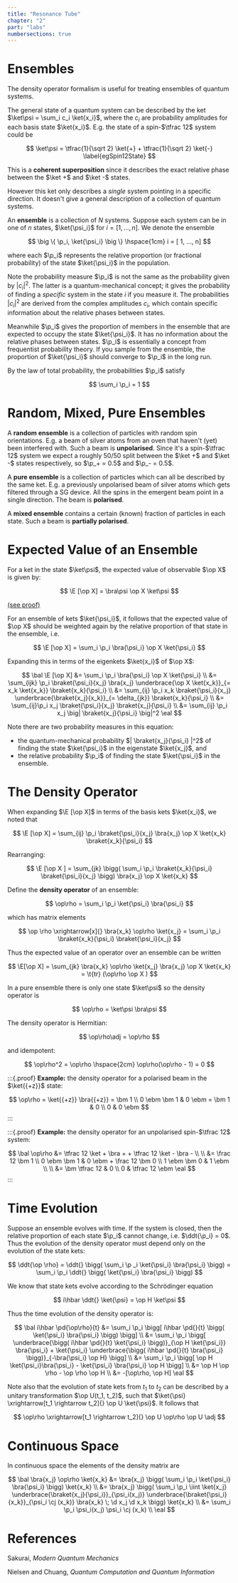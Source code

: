 ```yaml
---
title: "Resonance Tube"
chapter: "2"
part: "labs"
numbersections: true
---
```


# Ensembles

The density operator formalism is useful for treating ensembles of quantum systems. 

The general state of a quantum system can be described by the ket $\ket\psi = \sum_i c_i \ket{x_i}$, where the $c_i$ are probability amplitudes for each basis state $\ket{x_i}$. E.g. the state of a spin-$\tfrac 12$ system could be

$$
\ket\psi = \tfrac{1}{\sqrt 2} \ket{+} + \tfrac{1}{\sqrt 2} \ket{-} 
\label{egSpin12State}
$$

This is a **coherent superposition** since it describes the exact relative phase between the $\ket +$ and $\ket -$ states. 

However this ket only describes a *single* system pointing in a specific direction. It doesn't give a general description of a collection of quantum systems.  

An **ensemble** is a collection of $N$ systems. Suppose each system can be in one of $n$ states, $\ket{\psi_i}$ for $i = [1, ..., n]$. We denote the ensemble

$$
\big \{ \p_i, \ket{\psi_i} \big \} \hspace{1cm} i = [ 1, ..., n]
$$

where each $\p_i$ represents the relative proportion (or fractional probability) of the state $\ket{\psi_i}$ in the population. 

Note the probability measure $\p_i$ is not the same as the probability given by $| c_i |^2$. The latter is a quantum-mechanical concept; it gives the probability of finding a *specific* system in the state $i$ if you measure it. The probabilities $| c_i |^2$ are derived from the complex amplitudes $c_i$, which contain specific information about the relative phases between states. 

Meanwhile $\p_i$ gives the proportion of members in the ensemble that are expected to occupy the state $\ket{\psi_i}$. It has no information about the relative phases between states. $\p_i$ is essentially a concept from frequentist probability theory. If you sample from the ensemble, the proportion of $\ket{\psi_i}$ should converge to $\p_i$ in the long run.  

By the law of total probability, the probabilities $\p_i$ satisfy

$$
\sum_i \p_i = 1
$$

# Random, Mixed, Pure Ensembles

A **random ensemble** is a collection of particles with random spin orientations. E.g. a beam of silver atoms from an oven that haven't (yet) been interfered with. Such a beam is **unpolarised**. Since it's a spin-$\tfrac 12$ system we expect a roughly 50/50 split between the $\ket +$ and $\ket -$ states respectively, so $\p_+ = 0.5$ and $\p_- = 0.5$. 

A **pure ensemble** is a collection of particles which can all be described by the same ket. E.g. a previously unpolarised beam of silver atoms which gets filtered through a SG device. All the spins in the emergent beam point in a single direction. The beam is **polarised**.  

A **mixed ensemble** contains a certain (known) fraction of particles in each state. Such a beam is **partially polarised**. 


# Expected Value of an Ensemble

For a ket in the state $\ket\psi$, the expected value of observable $\op X$ is given by:

$$
\E [\op X] = \bra\psi \op X \ket\psi
$$

[(see proof)](./) 

For an ensemble of kets $\ket{\psi_i}$, it follows that the expected value of $\op X$ should be weighted again by the relative proportion of that state in the ensemble, i.e. 

$$
\E [\op X] = \sum_i \p_i \bra{\psi_i} \op X \ket{\psi_i}
$$

Expanding this in terms of the eigenkets $\ket{x_i}$ of $\op X$:

$$
\bal
\E [\op X] &= \sum_i \p_i \bra{\psi_i} \op X \ket{\psi_i} \\ 
&= \sum_{ijk} \p_i \braket{\psi_i}{x_j} \bra{x_j} \underbrace{\op X \ket{x_k}}_{= x_k \ket{x_k}} \braket{x_k}{\psi_i} \\  
&= \sum_{ij} \p_i  x_k \braket{\psi_i}{x_j} \underbrace{\braket{x_j}{x_k}}_{= \delta_{jk}} \braket{x_k}{\psi_i} \\
&= \sum_{ij}\p_i x_j \braket{\psi_i}{x_j} \braket{x_j}{\psi_i} \\ 
&= \sum_{ij} \p_i x_j \big| \braket{x_j}{\psi_i} \big|^2
\eal
$$

Note there are two probability measures in this equation: 

- the quantum-mechanical probability $| \braket{x_j}{\psi_i} |^2$ of finding the state $\ket{\psi_i}$ in the eigenstate $\ket{x_j}$, and 
- the relative probability $\p_i$ of finding the state $\ket{\psi_i}$ in the ensemble. 

# The Density Operator

When expanding $\E [\op X]$ in terms of the basis kets $\ket{x_i}$, we noted that

$$
\E [\op X] = \sum_{ij} \p_i \braket{\psi_i}{x_j} \bra{x_j} \op X \ket{x_k} \braket{x_k}{\psi_i}
$$

Rearranging:

$$
\E [\op X ] = \sum_{jk} \bigg( \sum_i \p_i \braket{x_k}{\psi_i} \braket{\psi_i}{x_j} \bigg) \bra{x_j} \op X \ket{x_k} 
$$

Define the **density operator** of an ensemble: 

$$
\op\rho = \sum_i \p_i \ket{\psi_i} \bra{\psi_i}
$$

which has matrix elements

$$
\op \rho \xrightarrow[x]{} \bra{x_k} \op\rho \ket{x_j} = \sum_i \p_i \braket{x_k}{\psi_i} \braket{\psi_i}{x_j}
$$

Thus the expected value of an operator over an ensemble can be written

$$
\E[\op X] = \sum_{jk} \bra{x_k} \op\rho \ket{x_j} \bra{x_j} \op X \ket{x_k} = \t{tr} (\op\rho \op X )
$$

In a pure ensemble there is only one state $\ket\psi$ so the density operator is

$$
\op\rho = \ket\psi \bra\psi
$$

The density operator is Hermitian:

$$
\op\rho\adj = \op\rho
$$

and idempotent:

$$
\op\rho^2 = \op\rho \hspace{2cm} \op\rho(\op\rho - 1) = 0
$$

:::{.proof}
**Example:** the density operator for a polarised beam in the $\ket{{+z}}$ state:

$$
\op\rho = \ket{{+z}} \bra{{+z}} = \bm 1 \\ 0 \ebm \bm 1 & 0 \ebm = \bm 1 & 0 \\ 0 & 0 \ebm
$$
:::

:::{.proof}
**Example:** the density operator for an unpolarised spin-$\tfrac 12$ system:

$$
\bal
\op\rho &= \tfrac 12 \ket + \bra + + \tfrac 12 \ket - \bra - \\ 
\\ 
&= \frac 12 \bm 1 \\ 0 \ebm \bm 1 & 0 \ebm + \frac 12 \bm 0 \\ 1 \ebm \bm 0 & 1 \ebm \\ 
\\ 
&= \bm \tfrac 12 & 0 \\ 0 & \tfrac 12 \ebm
\eal
$$
:::

# Time Evolution

Suppose an ensemble evolves with time. If the system is closed, then the relative proportion of each state $\p_i$ cannot change, i.e. $\ddt{\p_i} = 0$. Thus the evolution of the density operator must depend only on the evolution of the state kets:

$$
\ddt{\op \rho} = \ddt{} \bigg( \sum_i \p _i \ket{\psi_i} \bra{\psi_i} \bigg) = \sum_i \p_i \ddt{} \bigg( \ket{\psi_i} \bra{\psi_i} \bigg)
$$

We know that state kets evolve according to the Schrödinger equation

$$
i\hbar \ddt{} \ket{\psi} = \op H \ket\psi
$$

Thus the time evolution of the density operator is:

$$
\bal
i\hbar \pd{\op\rho}{t} &= \sum_i \p_i \bigg[ i\hbar \pd{}{t} \bigg( \ket{\psi_i} \bra{\psi_i} \bigg) \bigg] \\ 
&= \sum_i \p_i \bigg[ \underbrace{\bigg( i\hbar \pd{}{t} \ket{\psi_i} \bigg)}_{\op H \ket{\psi_i}} \bra{\psi_i} + \ket{\psi_i} \underbrace{\bigg( i\hbar \pd{}{t} \bra{\psi_i} \bigg)}_{-\bra{\psi_i} \op H} \bigg] \\ 
&= \sum_i \p_i \bigg[ \op H \ket{\psi_i}\bra{\psi_i} - \ket{\psi_i} \bra{\psi_i} \op H \bigg] \\ 
&= \op H \op \rho - \op \rho \op H \\ 
&= -[\op\rho, \op H]
\eal
$$

Note also that the evolution of state kets from $t_1$ to $t_2$ can be described by a unitary transformation $\op U(t_1, t_2)$, such that $\ket{\psi} \xrightarrow[t_1 \rightarrow t_2]{} \op U \ket{\psi}$. It follows that

$$
\op\rho \xrightarrow[t_1 \rightarrow t_2]{} \op U \op\rho \op U \adj
$$

# Continuous Space

In continuous space the elements of the density matrix are

$$
\bal
\bra{x_j} \op\rho \ket{x_k} &= \bra{x_j} \bigg( \sum_i \p_i \ket{\psi_i} \bra{\psi_i} \bigg) \ket{x_k} \\ 
&= \bra{x_j} \bigg( \sum_i \p_i \iint \ket{x_j} \underbrace{\braket{x_j}{\psi_i}}_{\psi_i(x_j)} \underbrace{\braket{\psi_i}{x_k}}_{\psi_i \cj (x_k)} \bra{x_k} \; \d x_j \d x_k \bigg) \ket{x_k} \\ 
&= \sum_i \p_i \psi_i(x_j) \psi_i \cj (x_k) \\ 
\eal
$$

# References

Sakurai, *Modern Quantum Mechanics*

Nielsen and Chuang, *Quantum Computation and Quantum Information* 

